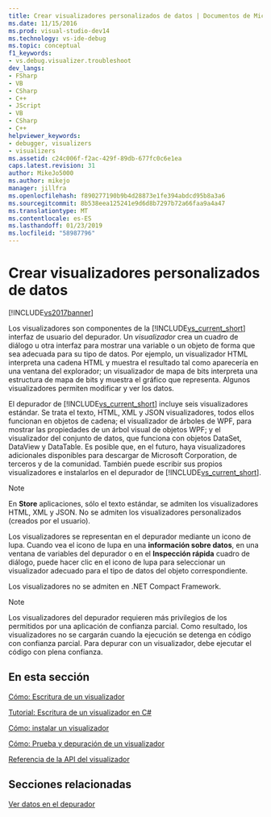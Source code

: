 ```yaml
---
title: Crear visualizadores personalizados de datos | Documentos de Microsoft
ms.date: 11/15/2016
ms.prod: visual-studio-dev14
ms.technology: vs-ide-debug
ms.topic: conceptual
f1_keywords:
- vs.debug.visualizer.troubleshoot
dev_langs:
- FSharp
- VB
- CSharp
- C++
- JScript
- VB
- CSharp
- C++
helpviewer_keywords:
- debugger, visualizers
- visualizers
ms.assetid: c24c006f-f2ac-429f-89db-677fc0c6e1ea
caps.latest.revision: 31
author: MikeJo5000
ms.author: mikejo
manager: jillfra
ms.openlocfilehash: f890277190b9b4d28873e1fe394abdcd95b8a3a6
ms.sourcegitcommit: 8b538eea125241e9d6d8b7297b72a66faa9a4a47
ms.translationtype: MT
ms.contentlocale: es-ES
ms.lasthandoff: 01/23/2019
ms.locfileid: "58987796"
---
```

# <a name="create-custom-visualizers-of-data"></a>Crear visualizadores personalizados de datos
[!INCLUDE[vs2017banner](../includes/vs2017banner.md)]

Los visualizadores son componentes de la [!INCLUDE[vs_current_short](../includes/vs-current-short-md.md)] interfaz de usuario del depurador. Un *visualizador* crea un cuadro de diálogo u otra interfaz para mostrar una variable o un objeto de forma que sea adecuada para su tipo de datos. Por ejemplo, un visualizador HTML interpreta una cadena HTML y muestra el resultado tal como aparecería en una ventana del explorador; un visualizador de mapa de bits interpreta una estructura de mapa de bits y muestra el gráfico que representa. Algunos visualizadores permiten modificar y ver los datos.  
  
 El depurador de [!INCLUDE[vs_current_short](../includes/vs-current-short-md.md)] incluye seis visualizadores estándar. Se trata el texto, HTML, XML y JSON visualizadores, todos ellos funcionan en objetos de cadena; el visualizador de árboles de WPF, para mostrar las propiedades de un árbol visual de objetos WPF; y el visualizador del conjunto de datos, que funciona con objetos DataSet, DataView y DataTable. Es posible que, en el futuro, haya visualizadores adicionales disponibles para descargar de Microsoft Corporation, de terceros y de la comunidad. También puede escribir sus propios visualizadores e instalarlos en el depurador de [!INCLUDE[vs_current_short](../includes/vs-current-short-md.md)].  
  
> [!NOTE]
>  En **Store** aplicaciones, sólo el texto estándar, se admiten los visualizadores HTML, XML y JSON. No se admiten los visualizadores personalizados (creados por el usuario).  
  
 Los visualizadores se representan en el depurador mediante un icono de lupa. Cuando vea el icono de lupa en una **información sobre datos**, en una ventana de variables del depurador o en el **Inspección rápida** cuadro de diálogo, puede hacer clic en el icono de lupa para seleccionar un visualizador adecuado para el tipo de datos del objeto correspondiente.  
  
 Los visualizadores no se admiten en .NET Compact Framework.  
  
> [!NOTE]
>  Los visualizadores del depurador requieren más privilegios de los permitidos por una aplicación de confianza parcial. Como resultado, los visualizadores no se cargarán cuando la ejecución se detenga en código con confianza parcial. Para depurar con un visualizador, debe ejecutar el código con plena confianza.  
  
## <a name="in-this-section"></a>En esta sección  
 [Cómo: Escritura de un visualizador](../debugger/how-to-write-a-visualizer.md)  
  
 [Tutorial: Escritura de un visualizador en C#](../debugger/walkthrough-writing-a-visualizer-in-csharp.md)  
  
 [Cómo: instalar un visualizador](../debugger/how-to-install-a-visualizer.md)  
  
 [Cómo: Prueba y depuración de un visualizador](../debugger/how-to-test-and-debug-a-visualizer.md)  
  
 [Referencia de la API del visualizador](../debugger/visualizer-api-reference.md)  
  
## <a name="related-sections"></a>Secciones relacionadas  
 [Ver datos en el depurador](../debugger/viewing-data-in-the-debugger.md)
